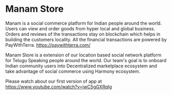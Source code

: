 # Manam Store

Manam is a social commerce platform for Indian people around the world. Users can view and order goods from hyper local and global business. Orders and reviews of the transactions stay on blockchain which helps in building the customers locality. All the financial transactions are powered by PayWithTerra. https://paywithterra.com/


Manam Store is a extension of our location based social network platform for Telugu Speaking people around the world. Our team's goal is to onboard Indian community users into Decentralized marketplace ecosystem and take advantage of social commerce using Harmony ecosystem. 

Please watch about our first version of app at
https://www.youtube.com/watch?v=jwC5gGXRqIg
